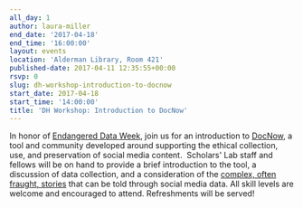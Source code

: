 ```yaml
---
all_day: 1
author: laura-miller
end_date: '2017-04-18'
end_time: '16:00:00'
layout: events
location: 'Alderman Library, Room 421'
published-date: 2017-04-11 12:35:55+00:00
rsvp: 0
slug: dh-workshop-introduction-to-docnow
start_date: 2017-04-18
start_time: '14:00:00'
title: 'DH Workshop: Introduction to DocNow'
---
```


In honor of [Endangered Data Week](http://endangereddataweek.org/), join us for an introduction to [DocNow,](http://www.docnow.io/) a tool and community developed around supporting the ethical collection, use, and preservation of social media content.  Scholars' Lab staff and fellows will be on hand to provide a brief introduction to the tool, a discussion of data collection, and a consideration of the [complex, often fraught, stories](https://www.historians.org/publications-and-directories/perspectives-on-history/november-2016/doing-right-online-archivists-shape-an-ethics-for-the-digital-age) that can be told through social media data. All skill levels are welcome and encouraged to attend. Refreshments will be served!
